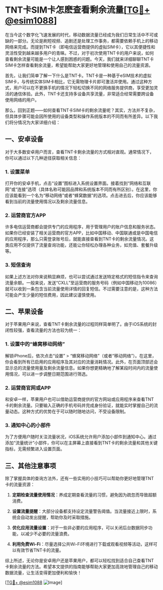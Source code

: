 # TNT卡SIM卡怎麽查看剩余流量[[TG💪+ @esim1088](https://t.me/s/esim1088)]

在当今这个数字化飞速发展的时代，移动数据流量已经成为我们日常生活中不可或缺的一部分。无论是刷短视频、追剧还是处理工作事务，都需要依赖手机上的移动网络来完成。而提到TNT卡（即电信运营商提供的虚拟SIM卡），它以其便捷性和灵活性受到越来越多用户的青睐。不过，对于初次使用TNT卡的用户来说，如何查看剩余流量可能是一个让人感到困惑的问题。今天，我们就来详细聊聊TNT卡SIM卡怎样查看剩余流量，希望能帮助大家更好地管理和使用自己的流量资源。

首先，让我们简单了解一下什么是TNT卡。TNT卡是一种基于eSIM技术的虚拟SIM卡，与传统实体SIM卡相比，它无需物理卡片即可激活并使用。通过这种方式，用户可以在不更换手机的情况下轻松切换不同的网络服务提供商，享受更加灵活的通信体验。此外，TNT卡还支持多设备共享流量，非常适合经常需要跨设备使用网络的用户。

那么，回到正题——如何查看TNT卡SIM卡的剩余流量呢？其实，方法并不复杂，但具体步骤可能会因所使用的设备类型和操作系统版本的不同而有所差异。以下我们将分情况为大家详细介绍：

## **一、安卓设备**

对于大多数安卓用户而言，查看TNT卡剩余流量的方式相对直观。通常情况下，你可以通过以下几种途径获取相关信息：

### 1. **设置菜单**
打开你的安卓手机，点击“设置”图标进入系统设置界面。接着找到“网络和互联网”或“连接”选项（具体名称可能因品牌和系统版本不同而有所区别）。在这里，你应该能看到一个名为“移动网络”或者“蜂窝数据”的选项。点击进去后，你应该能够看到当前的流量使用情况以及剩余流量信息。

### 2. **运营商官方APP**
许多电信运营商都会提供专门的应用程序，用于管理用户的账户信息和服务状态。如果你已经安装了相关运营商的官方APP，比如中国移动、中国联通或是中国电信的应用程序，那么只需登录账号后，就能直接查看到TNT卡的剩余流量情况。这类应用不仅提供了流量查询功能，还能让你轻松办理各种业务，如充值、套餐升级等。

### 3. **短信查询**
如果上述方法对你来说稍显麻烦，也可以尝试通过发送特定格式的短信指令来查询流量余额。一般来说，发送“CXLL”至运营商的服务号码（例如中国移动为10086）就可以收到一条包含当前流量使用详情的回复短信。不过需要注意的是，这种方法可能会产生少量的短信费用，因此建议谨慎使用。

## **二、苹果设备**

对于苹果用户来说，查看TNT卡剩余流量的过程同样简单明了。由于iOS系统的封闭性较强，查看流量的方法也较为统一：

### 1. **设置中的“蜂窝移动网络”**
解锁iPhone后，依次点击“设置” > “蜂窝移动网络”（或者“移动网络”）。在这里，你会看到所有已启用的应用程序及其对应的流量消耗情况。此外，在页面顶部还会显示总的流量使用量及剩余流量信息。如果你想更精确地了解某段时间内的流量使用情况，可以进一步调整日期范围进行筛选。

### 2. **运营商官网或APP**
和安卓一样，苹果用户也可以借助运营商提供的官方网站或应用程序来查看TNT卡的剩余流量。只要输入正确的手机号码并完成身份验证，就能实时掌握自己的流量动态。这种方式的优势在于可以随时随地访问，不受设备限制。

### 3. **通知中心的小部件**
为了方便用户随时关注流量状况，iOS系统允许用户添加小部件到通知中心。通过添加“流量统计”小部件，你可以在主屏幕上直接看到TNT卡的剩余流量和其他关键指标，无需频繁进入设置页面。

## **三、其他注意事项**

除了掌握具体的查询方法外，还有一些实用的小技巧可以帮助你更好地管理TNT卡的流量资源：

1. **定期检查流量使用情况**：养成定期查看流量的习惯，避免因为疏忽而导致超额消费。
   
2. **设置流量提醒**：大部分设备都支持设定流量警告阈值。当流量接近上限时，系统会自动发出提醒，帮助你及时采取措施。

3. **优化应用流量设置**：对于一些非必要的应用程序，可以关闭后台数据同步功能，以减少不必要的流量浪费。

4. **利用免费Wi-Fi**：尽量选择公共Wi-Fi环境进行下载或观看视频等活动，这样可以有效节省TNT卡的流量。

综上所述，无论你是安卓用户还是苹果用户，都可以轻松找到适合自己查看TNT卡剩余流量的方法。希望本文提供的指南能够帮助大家更加高效地管理自己的移动数据流量，让生活变得更加便利和愉快！

[[TG💪+ @esim1088](https://t.me/s/esim1088) ![Image](https://i.postimg.cc/4NQfJmqS/Snipaste-2025-05-13-00-14-12.png)]